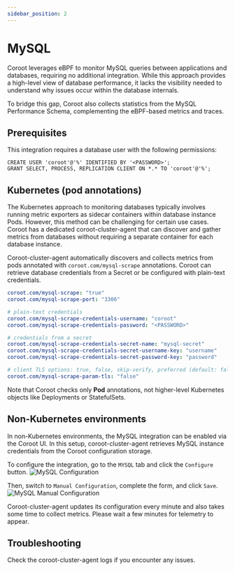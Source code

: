 ```yaml
---
sidebar_position: 2
---
```


# MySQL

Coroot leverages eBPF to monitor MySQL queries between applications and databases, requiring no additional integration.
While this approach provides a high-level view of database performance, it lacks the visibility needed to understand why issues occur within the database internals.

To bridge this gap, Coroot also collects statistics from the MySQL Performance Schema, complementing the eBPF-based metrics and traces.

## Prerequisites

This integration requires a database user with the following permissions:

```mysql
CREATE USER 'coroot'@'%' IDENTIFIED BY '<PASSWORD>';
GRANT SELECT, PROCESS, REPLICATION CLIENT ON *.* TO 'coroot'@'%';
```

## Kubernetes (pod annotations)

The Kubernetes approach to monitoring databases typically involves running metric exporters as sidecar containers within database instance Pods.
However, this method can be challenging for certain use cases.
Coroot has a dedicated coroot-cluster-agent that can discover and gather metrics from databases without requiring a separate container for each database instance.

Coroot-cluster-agent automatically discovers and collects metrics from pods annotated with `coroot.com/mysql-scrape` annotations.
Coroot can retrieve database credentials from a Secret or be configured with plain-text credentials.

```yaml
coroot.com/mysql-scrape: "true"
coroot.com/mysql-scrape-port: "3306"

# plain-text credentials
coroot.com/mysql-scrape-credentials-username: "coroot"
coroot.com/mysql-scrape-credentials-password: "<PASSWORD>"

# credentials from a secret
coroot.com/mysql-scrape-credentials-secret-name: "mysql-secret"
coroot.com/mysql-scrape-credentials-secret-username-key: "username"
coroot.com/mysql-scrape-credentials-secret-password-key: "password"

# client TLS options: true, false, skip-verify, preferred (default: false)
coroot.com/mysql-scrape-param-tls: "false"
```

Note that Coroot checks only **Pod** annotations, not higher-level Kubernetes objects like Deployments or StatefulSets.

## Non-Kubernetes environments

In non-Kubernetes environments, the MySQL integration can be enabled via the Coroot UI.
In this setup, coroot-cluster-agent retrieves MySQL instance credentials from the Coroot configuration storage.

To configure the integration, go to the `MYSQL` tab and click the `Configure` button.
<img alt="MySQL Configuration" src="/img/docs/databases/mysql/configure.png" class="card w-800"/>

Then, switch to `Manual Configuration`, complete the form, and click `Save`.
<img alt="MySQL Manual Configuration" src="/img/docs/databases/mysql/manual.png" class="card w-600"/>

Coroot-cluster-agent updates its configuration every minute and also takes some time to collect metrics.
Please wait a few minutes for telemetry to appear.

## Troubleshooting

Check the coroot-cluster-agent logs if you encounter any issues.
